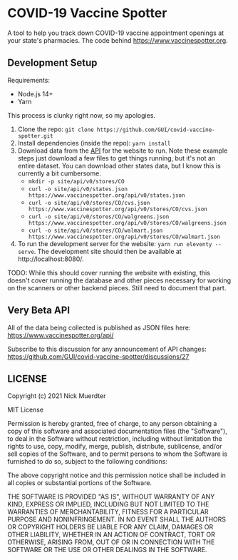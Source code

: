# COVID-19 Vaccine Spotter

A tool to help you track down COVID-19 vaccine appointment openings at your state's pharmacies. The code behind https://www.vaccinespotter.org.

## Development Setup

Requirements:

- Node.js 14+
- Yarn

This process is clunky right now, so my apologies.

1. Clone the repo: `git clone https://github.com/GUI/covid-vaccine-spotter.git`
2. Install dependencies (inside the repo): `yarn install`
3. Download data from the [API](https://www.vaccinespotter.org/api/) for the website to run. Note these example steps just download a few files to get things running, but it's not an entire dataset. You can download other states data, but I know this is currently a bit cumbersome.
   - `mkdir -p site/api/v0/stores/CO`
   - `curl -o site/api/v0/states.json https://www.vaccinespotter.org/api/v0/states.json`
   - `curl -o site/api/v0/stores/CO/cvs.json https://www.vaccinespotter.org/api/v0/stores/CO/cvs.json`
   - `curl -o site/api/v0/stores/CO/walgreens.json https://www.vaccinespotter.org/api/v0/stores/CO/walgreens.json`
   - `curl -o site/api/v0/stores/CO/walmart.json https://www.vaccinespotter.org/api/v0/stores/CO/walmart.json`
4. To run the development server for the website: `yarn run eleventy --serve`. The development site should then be available at http://localhost:8080/.

TODO: While this should cover running the website with existing, this doesn't cover running the database and other pieces necessary for working on the scanners or other backend pieces. Still need to document that part.

## Very Beta API

All of the data being collected is published as JSON files here: https://www.vaccinespotter.org/api/

Subscribe to this discussion for any announcement of API changes: https://github.com/GUI/covid-vaccine-spotter/discussions/27

## LICENSE
Copyright (c) 2021 Nick Muerdter

MIT License

Permission is hereby granted, free of charge, to any person obtaining
a copy of this software and associated documentation files (the
"Software"), to deal in the Software without restriction, including
without limitation the rights to use, copy, modify, merge, publish,
distribute, sublicense, and/or sell copies of the Software, and to
permit persons to whom the Software is furnished to do so, subject to
the following conditions:

The above copyright notice and this permission notice shall be
included in all copies or substantial portions of the Software.

THE SOFTWARE IS PROVIDED "AS IS", WITHOUT WARRANTY OF ANY KIND,
EXPRESS OR IMPLIED, INCLUDING BUT NOT LIMITED TO THE WARRANTIES OF
MERCHANTABILITY, FITNESS FOR A PARTICULAR PURPOSE AND
NONINFRINGEMENT. IN NO EVENT SHALL THE AUTHORS OR COPYRIGHT HOLDERS BE
LIABLE FOR ANY CLAIM, DAMAGES OR OTHER LIABILITY, WHETHER IN AN ACTION
OF CONTRACT, TORT OR OTHERWISE, ARISING FROM, OUT OF OR IN CONNECTION
WITH THE SOFTWARE OR THE USE OR OTHER DEALINGS IN THE SOFTWARE.
